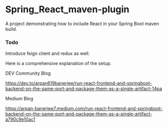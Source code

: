 # Spring_React_maven-plugin
A project demonstrating how to include React in your Spring Boot maven build.

### Todo
Introduce feign client and redux as well.


Here is a comprehensive explanation of the setup.

DEV Community Blog

https://dev.to/arpan619banerjee/run-react-frontend-and-springboot-backend-on-the-same-port-and-package-them-as-a-single-artifact-14pa

Medium Blog

https://arpan-banerjee7.medium.com/run-react-frontend-and-springboot-backend-on-the-same-port-and-package-them-as-a-single-artifact-a790c9e10ac1

